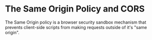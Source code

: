 # The Same Origin Policy and CORS

The Same Origin policy is a browser security sandbox mechanism that prevents client-side scripts from making requests outside of it's "same origin".
